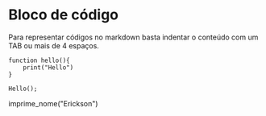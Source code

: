 # Bloco de código
Para representar códigos no markdown basta indentar o conteúdo com um TAB ou mais de 4 espaços.

    function hello(){
        print("Hello")
    }

    Hello();


imprime_nome("Erickson")